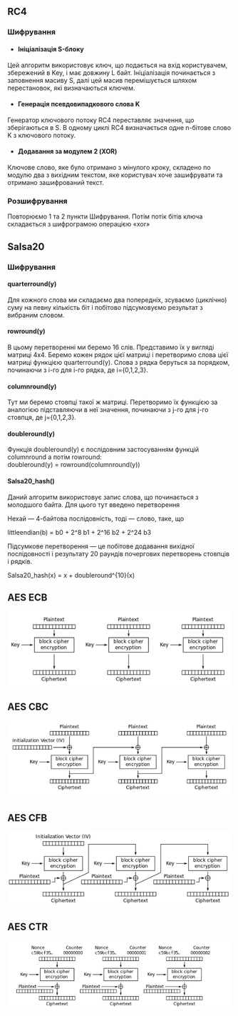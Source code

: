 ## RC4

### Шифрування

* #### Ініціалізація S-блоку

Цей алгоритм використовує ключ, що подається на вхід користувачем, збережений в Key, і має довжину L байт. 
Ініціалізація починається з заповнення масиву S, далі цей масив перемішується шляхом перестановок, які визначаються 
ключем.

* #### Генерація псевдовипадкового слова K 

Генератор ключового потоку RC4 переставляє значення, що зберігаються в S. В одному циклі RC4 визначається одне n-бітове
слово K з ключового потоку.

* #### Додавання за модулем 2 (XOR)

Ключове слово, яке було отримано з мінулого кроку, складено по модулю два з вихідним текстом, яке користувач хоче 
зашифрувати та отримано зашифрований текст.

### Розшифрування

Повторюємо 1 та 2 пункти Шифрування. Потім потік бітів ключа складається з шифрограмою операцією «xor»

## Salsa20

### Шифрування

#### quarterround(y)

Для кожного слова ми складаємо два попередніх, зсуваємо (циклічно) суму на певну кількість біт і побітово підсумовуємо 
результат з вибраним словом. 

#### rowround(y)

В цьому перетворенні ми беремо 16 слів. Представимо їх у вигляді матриці 4х4. Беремо кожен рядок цієї матриці і 
перетворимо слова цієї матриці функцією quarterround(y). Слова з рядка беруться за порядком, починаючи з i-го для i-го 
рядка, де i={0,1,2,3}.

#### columnround(y)

Тут ми беремо стовпці такої ж матриці. Перетворимо їх функцією за аналогією підставляючи в неї значення, починаючи з 
j-го для j-го стовпця, де j={0,1,2,3}.

#### doubleround(y)

Функція doubleround(y) є послідовним застосуванням функцій columnround а потім rowround: <br>
doubleround(y) = rowround(columnround(y))

#### Salsa20_hash()

Даний алгоритм використовує запис слова, що починається з молодшого байта. Для цього тут введено перетворення

Нехай — 4-байтова послідовність, тоді — слово, таке, що

littleendian(b) = b0 + 2^8 b1 + 2^16 b2 + 2^24 b3

Підсумкове перетворення — це побітове додавання вихідної послідовності і результату 20 раундів почергових перетворень 
стовпців і рядків.

Salsa20_hash(x) = x + doubleround^{10}(x)

## AES ECB

![Screenshot](imgs_for_readme/aes_ecb.png)

## AES CBC

![Screenshot](imgs_for_readme/aes_cbc.png)

## AES CFB 

![Screenshot](imgs_for_readme/aes_cfb.png)

## AES CTR

![Screenshot](imgs_for_readme/aes_ctr.png)





